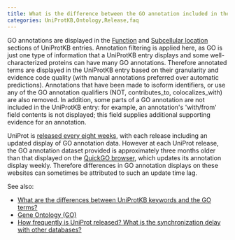 ```yaml
---
title: What is the difference between the GO annotation included in the UniProtKB entry view, and the information accessible via the link "Complete GO annotation"?
categories: UniProtKB,Ontology,Release,faq
---
```


GO annotations are displayed in the [Function](http://www.uniprot.org/help/function%5Fsection) and [Subcellular location](http://www.uniprot.org/help/subcellular%5Flocation%5Fsection) sections of UniProtKB entries. Annotation filtering is applied here, as GO is just one type of information that a UniProtKB entry displays and some well-characterized proteins can have many GO annotations. Therefore annotated terms are displayed in the UniProtKB entry based on their granularity and evidence code quality (with manual annotations preferred over automatic predictions). Annotations that have been made to isoform identifiers, or use any of the GO annotation qualifiers (NOT, contributes\_to, colocalizes\_with) are also removed. In addition, some parts of a GO annotation are not included in the UniProtKB entry: for example, an annotation's 'with/from' field contents is not displayed; this field supplies additional supporting evidence for an annotation.

UniProt is [released every eight weeks](http://www.uniprot.org/help/synchronization), with each release including an updated display of GO annotation data. However at each UniProt release, the GO annotation dataset provided is approximately three months older than that displayed on the [QuickGO browser](https://www.ebi.ac.uk/QuickGO/), which updates its annotation display weekly. Therefore differences in GO annotation displays on these websites can sometimes be attributed to such an update time lag.

See also:

-   [What are the differences between UniProtKB keywords and the GO terms?](http://www.uniprot.org/help/keywords%5Fvs%5Fgo)
-   [Gene Ontology (GO)](https://www.uniprot.org/help/gene%5Fontology)
-   [How frequently is UniProt released? What is the synchronization delay with other databases?](http://www.uniprot.org/help/synchronization)
